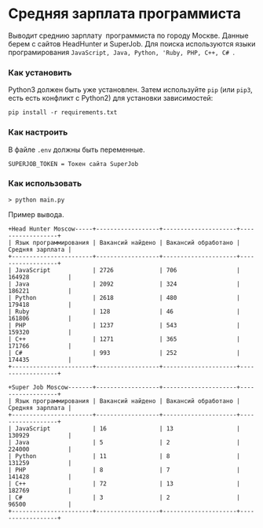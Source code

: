 # Средняя зарплата программиста

Выводит среднию зарплату  программиста по городу Москве. Данные берем с сайтов HeadHunter и SuperJob.
Для поиска используются языки програмирования ```JavaScript, Java, Python, 'Ruby, PHP, C++, C# ```.


### Как установить

Python3 должен быть уже установлен. 
Затем используйте `pip` (или `pip3`, есть есть конфликт с Python2) для установки зависимостей:
```
pip install -r requirements.txt
```

### Как настроить

В файле ```.env``` должны быть переменные.

```
SUPERJOB_TOKEN = Токен сайта SuperJob
```

### Как использовать

```> python main.py```

Пример вывода.

```
+Head Hunter Moscow-----+------------------+---------------------+------------------+
| Язык программирования | Вакансий найдено | Вакансий обработано | Средняя зарплата |
+-----------------------+------------------+---------------------+------------------+
| JavaScript            | 2726             | 706                 | 164928           |
| Java                  | 2092             | 324                 | 186221           |
| Python                | 2618             | 480                 | 179418           |
| Ruby                  | 128              | 46                  | 161806           |
| PHP                   | 1237             | 543                 | 159320           |
| C++                   | 1271             | 365                 | 171766           |
| C#                    | 993              | 252                 | 174435           |
+-----------------------+------------------+---------------------+------------------+
```
```
+Super Job Moscow-------+------------------+---------------------+------------------+
| Язык программирования | Вакансий найдено | Вакансий обработано | Средняя зарплата |
+-----------------------+------------------+---------------------+------------------+
| JavaScript            | 16               | 13                  | 130929           |
| Java                  | 5                | 2                   | 224000           |
| Python                | 11               | 8                   | 131259           |
| PHP                   | 8                | 7                   | 141428           |
| C++                   | 72               | 13                  | 182769           |
| C#                    | 3                | 2                   | 96500            |
+-----------------------+------------------+---------------------+------------------+
```
